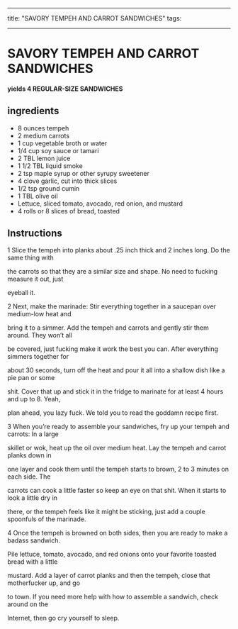 
---
title: "SAVORY TEMPEH AND CARROT SANDWICHES"
tags:

---
# SAVORY TEMPEH AND CARROT SANDWICHES



#### yields  4 REGULAR-SIZE SANDWICHES


## ingredients
* 8 ounces tempeh 
* 2 medium carrots 
* 1 cup vegetable broth or water 
* 1/4 cup soy sauce or tamari 
* 2 TBL lemon juice 
* 1 1/2 TBL liquid smoke 
* 2 tsp maple syrup or other syrupy sweetener 
* 4 clove garlic, cut into thick slices 
* 1/2 tsp ground cumin 
* 1 TBL olive oil 
* Lettuce, sliced tomato, avocado, red onion, and mustard 
* 4 rolls or 8 slices of bread, toasted 



## Instructions
1 Slice the tempeh into planks about .25 inch thick and 2 inches long. Do the same thing with

the carrots so that they are a similar size and shape. No need to fucking measure it out, just

eyeball it.

2 Next, make the marinade: Stir everything together in a saucepan over medium-low heat and

bring it to a simmer. Add the tempeh and carrots and gently stir them around. They won’t all

be covered, just fucking make it work the best you can. After everything simmers together for

about 30 seconds, turn off the heat and pour it all into a shallow dish like a pie pan or some

shit. Cover that up and stick it in the fridge to marinate for at least 4 hours and up to 8. Yeah,

plan ahead, you lazy fuck. We told you to read the goddamn recipe first.

3 When you’re ready to assemble your sandwiches, fry up your tempeh and carrots: In a large

skillet or wok, heat up the oil over medium heat. Lay the tempeh and carrot planks down in

one layer and cook them until the tempeh starts to brown, 2 to 3 minutes on each side. The

carrots can cook a little faster so keep an eye on that shit. When it starts to look a little dry in

there, or the tempeh feels like it might be sticking, just add a couple spoonfuls of the marinade.

4 Once the tempeh is browned on both sides, then you are ready to make a badass sandwich.

Pile lettuce, tomato, avocado, and red onions onto your favorite toasted bread with a little

mustard. Add a layer of carrot planks and then the tempeh, close that motherfucker up, and go

to town. If you need more help with how to assemble a sandwich, check around on the

Internet, then go cry yourself to sleep.






